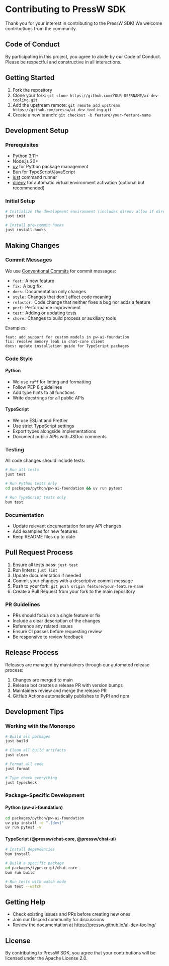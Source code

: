 # Contributing to PressW SDK

Thank you for your interest in contributing to the PressW SDK! We welcome contributions from the community.

## Code of Conduct

By participating in this project, you agree to abide by our Code of Conduct. Please be respectful and constructive in all interactions.

## Getting Started

1. Fork the repository
2. Clone your fork: `git clone https://github.com/YOUR-USERNAME/ai-dev-tooling.git`
3. Add the upstream remote: `git remote add upstream https://github.com/pressw/ai-dev-tooling.git`
4. Create a new branch: `git checkout -b feature/your-feature-name`

## Development Setup

### Prerequisites

- Python 3.11+
- Node.js 20+
- [uv](https://github.com/astral-sh/uv) for Python package management
- [Bun](https://bun.sh) for TypeScript/JavaScript
- [just](https://github.com/casey/just) command runner
- [direnv](https://direnv.net/) for automatic virtual environment activation (optional but recommended)

### Initial Setup

```bash
# Initialize the development environment (includes direnv allow if direnv is installed)
just init

# Install pre-commit hooks
just install-hooks
```

## Making Changes

### Commit Messages

We use [Conventional Commits](https://www.conventionalcommits.org/) for commit messages:

- `feat:` A new feature
- `fix:` A bug fix
- `docs:` Documentation only changes
- `style:` Changes that don't affect code meaning
- `refactor:` Code change that neither fixes a bug nor adds a feature
- `perf:` Performance improvement
- `test:` Adding or updating tests
- `chore:` Changes to build process or auxiliary tools

Examples:

```
feat: add support for custom models in pw-ai-foundation
fix: resolve memory leak in chat-core client
docs: update installation guide for TypeScript packages
```

### Code Style

#### Python

- We use `ruff` for linting and formatting
- Follow PEP 8 guidelines
- Add type hints to all functions
- Write docstrings for all public APIs

#### TypeScript

- We use ESLint and Prettier
- Use strict TypeScript settings
- Export types alongside implementations
- Document public APIs with JSDoc comments

### Testing

All code changes should include tests:

```bash
# Run all tests
just test

# Run Python tests only
cd packages/python/pw-ai-foundation && uv run pytest

# Run TypeScript tests only
bun test
```

### Documentation

- Update relevant documentation for any API changes
- Add examples for new features
- Keep README files up to date

## Pull Request Process

1. Ensure all tests pass: `just test`
2. Run linters: `just lint`
3. Update documentation if needed
4. Commit your changes with a descriptive commit message
5. Push to your fork: `git push origin feature/your-feature-name`
6. Create a Pull Request from your fork to the main repository

### PR Guidelines

- PRs should focus on a single feature or fix
- Include a clear description of the changes
- Reference any related issues
- Ensure CI passes before requesting review
- Be responsive to review feedback

## Release Process

Releases are managed by maintainers through our automated release process:

1. Changes are merged to main
2. Release bot creates a release PR with version bumps
3. Maintainers review and merge the release PR
4. GitHub Actions automatically publishes to PyPI and npm

## Development Tips

### Working with the Monorepo

```bash
# Build all packages
just build

# Clean all build artifacts
just clean

# Format all code
just format

# Type check everything
just typecheck
```

### Package-Specific Development

#### Python (pw-ai-foundation)

```bash
cd packages/python/pw-ai-foundation
uv pip install -e ".[dev]"
uv run pytest -v
```

#### TypeScript (@pressw/chat-core, @pressw/chat-ui)

```bash
# Install dependencies
bun install

# Build a specific package
cd packages/typescript/chat-core
bun run build

# Run tests with watch mode
bun test --watch
```

## Getting Help

- Check existing issues and PRs before creating new ones
- Join our Discord community for discussions
- Review the documentation at https://pressw.github.io/ai-dev-tooling/

## License

By contributing to PressW SDK, you agree that your contributions will be licensed under the Apache License 2.0.
